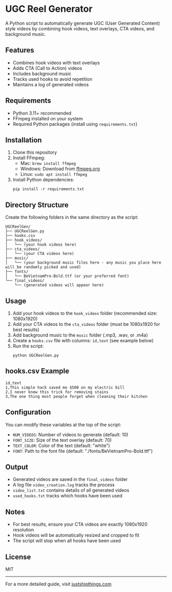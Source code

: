 # UGC Reel Generator

A Python script to automatically generate UGC (User Generated Content) style videos by combining hook videos, text overlays, CTA videos, and background music.

## Features

- Combines hook videos with text overlays
- Adds CTA (Call to Action) videos
- Includes background music
- Tracks used hooks to avoid repetition
- Maintains a log of generated videos

## Requirements

- Python 3.11+ recommended
- FFmpeg installed on your system
- Required Python packages (install using `requirements.txt`)

## Installation

1. Clone this repository
2. Install FFmpeg:
   - Mac: `brew install ffmpeg`
   - Windows: Download from [ffmpeg.org](https://ffmpeg.org/download.html)
   - Linux: `sudo apt install ffmpeg`
3. Install Python dependencies:
   ```
   pip install -r requirements.txt
   ```

## Directory Structure

Create the following folders in the same directory as the script:
```
UGCReelGen/
├── UGCReelGen.py
├── hooks.csv
├── hook_videos/
│   └── (your hook videos here)
├── cta_videos/
│   └── (your CTA videos here)
├── music/
│   └── (your background music files here - any music you place here will be randomly picked and used) 
├── fonts/
│   └── BeVietnamPro-Bold.ttf (or your preferred font)
└── final_videos/
    └── (generated videos will appear here)
```

## Usage

1. Add your hook videos to the `hook_videos` folder (recommended size: 1080x1920)
2. Add your CTA videos to the `cta_videos` folder (must be 1080x1920 for best results)
3. Add background music to the `music` folder (.mp3, .wav, or .m4a)
4. Create a `hooks.csv` file with columns: `id,text` (see example below)
5. Run the script:
   ```
   python UGCReelGen.py
   ```

## hooks.csv Example

```
id,text
1,This simple hack saved me $500 on my electric bill
2,I never knew this trick for removing stains
3,The one thing most people forget when cleaning their kitchen
```

## Configuration

You can modify these variables at the top of the script:

- `NUM_VIDEOS`: Number of videos to generate (default: 10)
- `FONT_SIZE`: Size of the text overlay (default: 70)
- `TEXT_COLOR`: Color of the text (default: "white")
- `FONT`: Path to the font file (default: "./fonts/BeVietnamPro-Bold.ttf")

## Output

- Generated videos are saved in the `final_videos` folder
- A log file `video_creation.log` tracks the process
- `video_list.txt` contains details of all generated videos
- `used_hooks.txt` tracks which hooks have been used

## Notes

- For best results, ensure your CTA videos are exactly 1080x1920 resolution
- Hook videos will be automatically resized and cropped to fit
- The script will stop when all hooks have been used

## License

MIT

---

For a more detailed guide, visit [justshipthings.com](https://justshipthings.com) 
